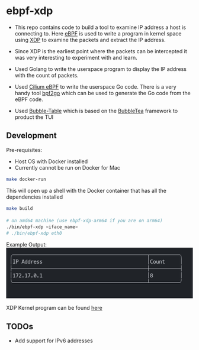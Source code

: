# ebpf-xdp

* This repo contains code to build a tool to examine IP address a host is connecting to.
Here [eBPF](https://ebpf.io/) is used to write a program in kernel space using [XDP](https://docs.cilium.io/en/stable/concepts/ebpf/intro/) to examine the packets and extract the IP address.

* Since XDP is the earliest point where the packets can be intercepted it was very interesting to experiment with and learn.

* Used Golang to write the userspace program to display the IP address with the count of packets.

* Used [Cilium eBPF](https://github.com/cilium/ebpf) to write the userspace Go code. There is a very handy tool [bpf2go](github.com/cilium/ebpf/cmd/bpf2go) which can be used to generate the Go code from the eBPF code.

* Used [Bubble-Table](https://github.com/Evertras/bubble-table) which is based on the [BubbleTea](https://github.com/charmbracelet/bubbletea) framework to product the TUI

## Development

Pre-requisites:

* Host OS with Docker installed
* Currently cannot be run on Docker for Mac

```bash
make docker-run
```

This will open up a shell with the Docker container that has all the dependencies installed

```bash
make build

# on amd64 machine (use ebpf-xdp-arm64 if you are on arm64)
./bin/ebpf-xdp <iface_name>
# ./bin/ebpf-xdp eth0
```

Example Output:
![Example Output](./example-output.png)

XDP Kernel program can be found [here](./ebpf/xdp.c)

## TODOs

* Add support for IPv6 addresses

